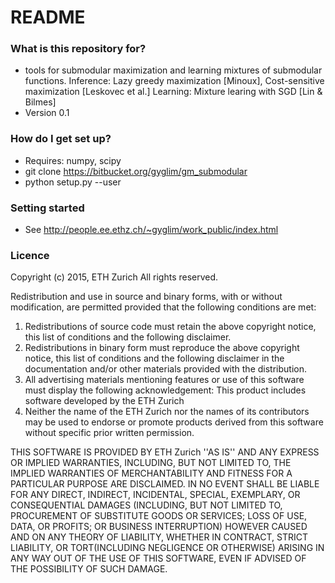 # README #

### What is this repository for? ###

* tools for submodular maximization and learning mixtures of submodular functions.
Inference: Lazy greedy maximization [Minoux], Cost-sensitive maximization [Leskovec et al.]
Learning: Mixture learing with SGD [Lin & Bilmes]
* Version 0.1

### How do I get set up? ###

* Requires: numpy, scipy
* git clone https://bitbucket.org/gyglim/gm_submodular
* python setup.py --user

### Setting started ###
* See http://people.ee.ethz.ch/~gyglim/work_public/index.html


### Licence ###
Copyright (c) 2015, ETH Zurich
All rights reserved.

Redistribution and use in source and binary forms, with or without
modification, are permitted provided that the following conditions are met:

1. Redistributions of source code must retain the above copyright notice, this list of conditions and the following disclaimer.
2. Redistributions in binary form must reproduce the above copyright notice, this list of conditions and the following disclaimer in the documentation and/or other materials provided with the distribution.
3. All advertising materials mentioning features or use of this software must display the following acknowledgement: This product includes software developed by the ETH Zurich
4. Neither the name of the ETH Zurich nor the names of its contributors may be used to endorse or promote products derived from this software without specific prior written permission.

THIS SOFTWARE IS PROVIDED BY ETH Zurich ''AS IS'' AND ANY EXPRESS OR IMPLIED WARRANTIES, INCLUDING, BUT NOT LIMITED TO, THE IMPLIED WARRANTIES OF MERCHANTABILITY AND FITNESS FOR A PARTICULAR PURPOSE ARE DISCLAIMED. IN NO EVENT SHALL <COPYRIGHT HOLDER> BE LIABLE FOR ANY DIRECT, INDIRECT, INCIDENTAL, SPECIAL, EXEMPLARY, OR CONSEQUENTIAL DAMAGES (INCLUDING, BUT NOT LIMITED TO, PROCUREMENT OF SUBSTITUTE GOODS OR SERVICES; LOSS OF USE, DATA, OR PROFITS; OR BUSINESS INTERRUPTION) HOWEVER CAUSED AND ON ANY THEORY OF LIABILITY, WHETHER IN CONTRACT, STRICT LIABILITY, OR TORT(INCLUDING NEGLIGENCE OR OTHERWISE) ARISING IN ANY WAY OUT OF THE USE OF THIS
SOFTWARE, EVEN IF ADVISED OF THE POSSIBILITY OF SUCH DAMAGE.